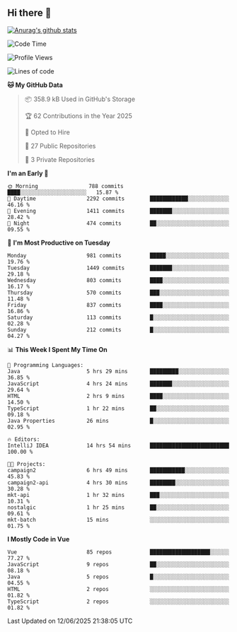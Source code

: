 ## Hi there 👋

[![Anurag's github stats](https://github-readme-stats.vercel.app/api?username=Songwonseok)](https://github.com/anuraghazra/github-readme-stats)



<!--START_SECTION:waka-->
![Code Time](http://img.shields.io/badge/Code%20Time-3%2C538%20hrs%2046%20mins-blue)

![Profile Views](http://img.shields.io/badge/Profile%20Views-1-blue)

![Lines of code](https://img.shields.io/badge/From%20Hello%20World%20I%27ve%20Written-34.8%20million%20lines%20of%20code-blue)

**🐱 My GitHub Data** 

> 📦 358.9 kB Used in GitHub's Storage 
 > 
> 🏆 62 Contributions in the Year 2025
 > 
> 💼 Opted to Hire
 > 
> 📜 27 Public Repositories 
 > 
> 🔑 3 Private Repositories 
 > 
**I'm an Early 🐤** 

```text
🌞 Morning                788 commits         ████░░░░░░░░░░░░░░░░░░░░░   15.87 % 
🌆 Daytime                2292 commits        ████████████░░░░░░░░░░░░░   46.16 % 
🌃 Evening                1411 commits        ███████░░░░░░░░░░░░░░░░░░   28.42 % 
🌙 Night                  474 commits         ██░░░░░░░░░░░░░░░░░░░░░░░   09.55 % 
```
📅 **I'm Most Productive on Tuesday** 

```text
Monday                   981 commits         █████░░░░░░░░░░░░░░░░░░░░   19.76 % 
Tuesday                  1449 commits        ███████░░░░░░░░░░░░░░░░░░   29.18 % 
Wednesday                803 commits         ████░░░░░░░░░░░░░░░░░░░░░   16.17 % 
Thursday                 570 commits         ███░░░░░░░░░░░░░░░░░░░░░░   11.48 % 
Friday                   837 commits         ████░░░░░░░░░░░░░░░░░░░░░   16.86 % 
Saturday                 113 commits         █░░░░░░░░░░░░░░░░░░░░░░░░   02.28 % 
Sunday                   212 commits         █░░░░░░░░░░░░░░░░░░░░░░░░   04.27 % 
```


📊 **This Week I Spent My Time On** 

```text
💬 Programming Languages: 
Java                     5 hrs 29 mins       █████████░░░░░░░░░░░░░░░░   36.85 % 
JavaScript               4 hrs 24 mins       ███████░░░░░░░░░░░░░░░░░░   29.64 % 
HTML                     2 hrs 9 mins        ████░░░░░░░░░░░░░░░░░░░░░   14.50 % 
TypeScript               1 hr 22 mins        ██░░░░░░░░░░░░░░░░░░░░░░░   09.18 % 
Java Properties          26 mins             █░░░░░░░░░░░░░░░░░░░░░░░░   02.95 % 

🔥 Editors: 
IntelliJ IDEA            14 hrs 54 mins      █████████████████████████   100.00 % 

🐱‍💻 Projects: 
campaign2                6 hrs 49 mins       ███████████░░░░░░░░░░░░░░   45.83 % 
campaign2-api            4 hrs 30 mins       ████████░░░░░░░░░░░░░░░░░   30.28 % 
mkt-api                  1 hr 32 mins        ███░░░░░░░░░░░░░░░░░░░░░░   10.31 % 
nostalgic                1 hr 25 mins        ██░░░░░░░░░░░░░░░░░░░░░░░   09.61 % 
mkt-batch                15 mins             ░░░░░░░░░░░░░░░░░░░░░░░░░   01.75 % 
```

**I Mostly Code in Vue** 

```text
Vue                      85 repos            ███████████████████░░░░░░   77.27 % 
JavaScript               9 repos             ██░░░░░░░░░░░░░░░░░░░░░░░   08.18 % 
Java                     5 repos             █░░░░░░░░░░░░░░░░░░░░░░░░   04.55 % 
HTML                     2 repos             ░░░░░░░░░░░░░░░░░░░░░░░░░   01.82 % 
TypeScript               2 repos             ░░░░░░░░░░░░░░░░░░░░░░░░░   01.82 % 
```




 Last Updated on 12/06/2025 21:38:05 UTC
<!--END_SECTION:waka-->
